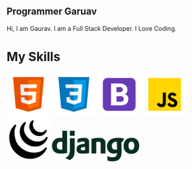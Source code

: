 ## Programmer Garuav
Hi, I am Gaurav.
I am a Full Stack Developer.
I Love Coding.
# My Skills
<img src="/img/html-5.svg" alt="drawing" width="100"/> <img src="/img/css3.svg" alt="drawing" width="100"/>
<img src="/img/bootstrap.svg" alt="drawing" width="100"/>
<img src="/img/js.svg" alt="drawing" width="100"/>
<img src="/img/jquery.svg" alt="drawing" width="100"/>
<img src="/img/django.svg" alt="drawing" width="200"/>